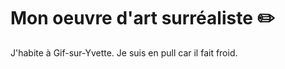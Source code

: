 # Mon oeuvre d'art surréaliste :pencil2:
J'habite à Gif-sur-Yvette.
Je suis en pull car il fait froid.
